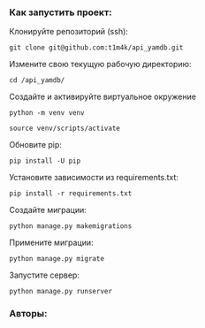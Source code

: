 ### Как запустить проект:

Клонируйте репозиторий (ssh):
```
git clone git@github.com:t1m4k/api_yamdb.git
```

Измените свою текущую рабочую директорию:
```
cd /api_yamdb/
```

Создайте и активируйте виртуальное окружение

```
python -m venv venv
```

```
source venv/scripts/activate
```

Обновите pip:
```
pip install -U pip
```

Установите зависимости из requirements.txt:

```
pip install -r requirements.txt
```

Создайте миграции:

```
python manage.py makemigrations
```
Примените миграции:

```
python manage.py migrate
```
Запустите сервер:

```
python manage.py runserver
```

### Авторы:
